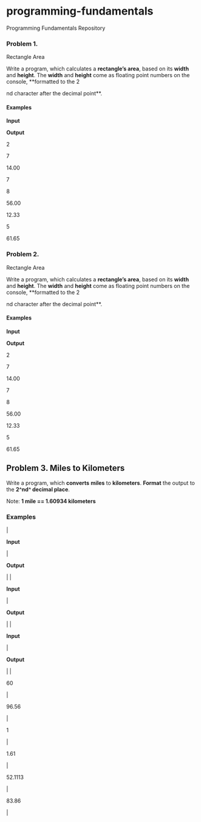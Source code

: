 # programming-fundamentals
Programming Fundamentals Repository

### Problem 1.             
Rectangle Area

Write a program, which calculates a **rectangle’s area**, based on its **width** and **height**. The **width** and **height** come as floating point numbers
on the console, **formatted to the 2

nd
character after the decimal point**.

#### Examples

 

**Input**

 

**Output**

 

2

7

 

14.00

 

7

8

 

56.00

 

12.33

5

 

61.65

### Problem 2.  
Rectangle
Area

Write a program, which calculates a **rectangle’s area**, based on its **width** and **height**. The **width** and **height** come as floating point numbers
on the console, **formatted to the 2

nd
character after the decimal point**.

#### Examples

 

**Input**

 

**Output**

 

2

7

 

14.00

 

7

8

 

56.00

 

12.33

5

 

61.65

Problem 3. Miles to Kilometers
------------------------------

Write a program, which **converts** **miles** to **kilometers**. **Format** the output to the **2^nd^ decimal place**.

Note: **1 mile == 1.60934 kilometers**

### Examples

|

**Input**

 |

**Output**

 |  |

**Input**

 |

**Output**

 |  |

**Input**

 |

**Output**

 |
|

60

 |

96.56

 |

1

 |

1.61

 |

52.1113

 |

83.86

 |
